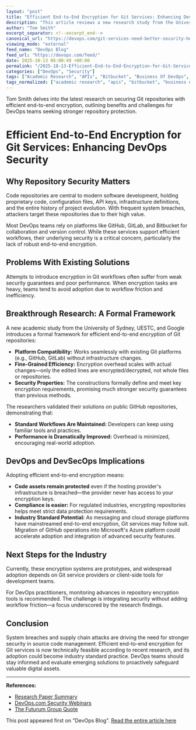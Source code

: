 ```yaml
---
layout: "post"
title: "Efficient End-to-End Encryption for Git Services: Enhancing DevOps Security"
description: "This article reviews a new research study from the University of Sydney, UESTC, and Google that proposes efficient end-to-end encryption approaches for Git services, notably GitHub and GitLab. It explains why repository security matters for DevOps teams, analyzes the innovations in performance and compatibility with existing platforms, and discusses the broader DevSecOps implications. The article highlights how the approach can protect code and configuration assets from breaches, supports compliance efforts, and may influence future security standards across the software supply chain."
author: "Tom Smith"
excerpt_separator: <!--excerpt_end-->
canonical_url: "https://devops.com/git-services-need-better-security-heres-how-end-to-end-encryption-could-help/"
viewing_mode: "external"
feed_name: "DevOps Blog"
feed_url: "https://devops.com/feed/"
date: 2025-10-13 06:00:49 +00:00
permalink: "/2025-10-13-Efficient-End-to-End-Encryption-for-Git-Services-Enhancing-DevOps-Security.html"
categories: ["DevOps", "Security"]
tags: ["Academic Research", "APIs", "Bitbucket", "Business Of DevOps", "CI/CD", "Code Protection", "Code Security", "Compliance", "DevOps", "DevOps Security", "DevSecOps", "Encryption Performance", "End To End Encryption", "GitHub", "GitLab", "GitLab Security", "Infrastructure Security", "Platform Compatibility", "Posts", "Repository Protection", "Repository Security", "Secure Development Practices", "Security", "Social Facebook", "Social LinkedIn", "Social X", "Software Supply Chain", "Software Supply Chain Security", "Version Control"]
tags_normalized: ["academic research", "apis", "bitbucket", "business of devops", "cislashcd", "code protection", "code security", "compliance", "devops", "devops security", "devsecops", "encryption performance", "end to end encryption", "github", "gitlab", "gitlab security", "infrastructure security", "platform compatibility", "posts", "repository protection", "repository security", "secure development practices", "security", "social facebook", "social linkedin", "social x", "software supply chain", "software supply chain security", "version control"]
---
```


Tom Smith delves into the latest research on securing Git repositories with efficient end-to-end encryption, outlining benefits and challenges for DevOps teams seeking stronger repository protection.<!--excerpt_end-->

# Efficient End-to-End Encryption for Git Services: Enhancing DevOps Security

## Why Repository Security Matters

Code repositories are central to modern software development, holding proprietary code, configuration files, API keys, infrastructure definitions, and the entire history of project evolution. With frequent system breaches, attackers target these repositories due to their high value.

Most DevOps teams rely on platforms like GitHub, GitLab, and Bitbucket for collaboration and version control. While these services support efficient workflows, their underlying security is a critical concern, particularly the lack of robust end-to-end encryption.

## Problems With Existing Solutions

Attempts to introduce encryption in Git workflows often suffer from weak security guarantees and poor performance. When encryption tasks are heavy, teams tend to avoid adoption due to workflow friction and inefficiency.

## Breakthrough Research: A Formal Framework

A new academic study from the University of Sydney, UESTC, and Google introduces a formal framework for efficient end-to-end encryption of Git repositories:

- **Platform Compatibility:** Works seamlessly with existing Git platforms (e.g., GitHub, GitLab) without infrastructure changes.
- **Fine-Grained Efficiency:** Encryption overhead scales with actual changes—only the edited lines are encrypted/decrypted, not whole files or repositories.
- **Security Properties:** The constructions formally define and meet key encryption requirements, promising much stronger security guarantees than previous methods.

The researchers validated their solutions on public GitHub repositories, demonstrating that:

- **Standard Workflows Are Maintained:** Developers can keep using familiar tools and practices.
- **Performance is Dramatically Improved:** Overhead is minimized, encouraging real-world adoption.

## DevOps and DevSecOps Implications

Adopting efficient end-to-end encryption means:

- **Code assets remain protected** even if the hosting provider's infrastructure is breached—the provider never has access to your encryption keys.
- **Compliance is easier:** For regulated industries, encrypting repositories helps meet strict data protection requirements.
- **Industry Standard Potential:** As messaging and cloud storage platforms have mainstreamed end-to-end encryption, Git services may follow suit. Migration of GitHub operations into Microsoft's Azure platform could accelerate adoption and integration of advanced security features.

## Next Steps for the Industry

Currently, these encryption systems are prototypes, and widespread adoption depends on Git service providers or client-side tools for development teams.

For DevOps practitioners, monitoring advances in repository encryption tools is recommended. The challenge is integrating security without adding workflow friction—a focus underscored by the research findings.

## Conclusion

System breaches and supply chain attacks are driving the need for stronger security in source code management. Efficient end-to-end encryption for Git services is now technically feasible according to recent research, and its adoption could become industry standard practice. DevOps teams should stay informed and evaluate emerging solutions to proactively safeguard valuable digital assets.

---

**References:**

- [Research Paper Summary](https://devops.com/git-services-need-better-security-heres-how-end-to-end-encryption-could-help)
- [DevOps.com Security Webinars](https://devops.com/webinars/application-security-scanning-in-the-repository-best-practices/)
- [The Futurum Group Quote](https://futurumgroup.com/)

This post appeared first on "DevOps Blog". [Read the entire article here](https://devops.com/git-services-need-better-security-heres-how-end-to-end-encryption-could-help/)
